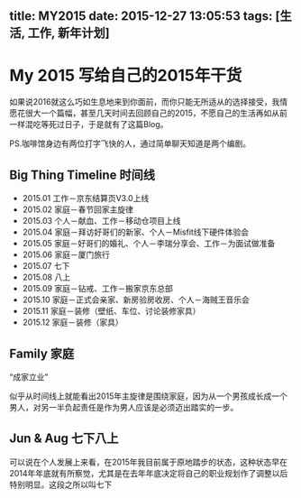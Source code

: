 title: MY2015
date: 2015-12-27 13:05:53
tags: [生活, 工作, 新年计划]
---
# My 2015 写给自己的2015年干货

如果说2016就这么巧如生息地来到你面前，而你只能无所适从的选择接受，我情愿花很大一个篇幅，甚至几天时间去回顾自己的2015，不愿自己的生活再如从前一样混吃等死过日子，于是就有了这篇Blog。

PS.咖啡馆身边有两位打字飞快的人，通过简单聊天知道是两个编剧。

## Big Thing Timeline 时间线

* 2015.01 工作－京东结算页V3.0上线
* 2015.02 家庭－春节回家主旋律
* 2015.03 个人－献血、工作－移动仓项目上线
* 2015.04 家庭－拜访好哥们的新家、个人－Misfit线下硬件体验会
* 2015.05 家庭－好哥们的婚礼、个人－李瑞分享会、工作－为面试做准备
* 2015.06 家庭－厦门旅行
* 2015.07 七下
* 2015.08 八上
* 2015.09 家庭－钻戒、工作－搬家京东总部
* 2015.10 家庭－正式会亲家、新房验房收房、个人－海贼王音乐会
* 2015.11 家庭－装修（壁纸、车位、讨论装修家具）
* 2015.12 家庭－装修（家具）

## Family 家庭

“成家立业”

似乎从时间线上就能看出2015年主旋律是围绕家庭，因为从一个男孩成长成一个男人，对另一半负起责任是作为男人应该是必须迈出踏实的一步。

## Jun & Aug 七下八上

可以说在个人发展上来看，在2015年我目前属于原地踏步的状态，这种状态早在2014年年底就有所察觉，尤其是在去年年底决定将自己的职业规划作了调整以后特别明显。这段之所以叫七下


